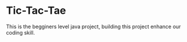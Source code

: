 # Tic-Tac-Tae
This is the begginers level java project, building this project enhance our coding skill.
